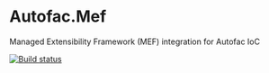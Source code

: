 Autofac.Mef
===========

Managed Extensibility Framework (MEF) integration for Autofac IoC

[![Build status](https://ci.appveyor.com/api/projects/status/404h0j4gj3qyn09a?svg=true)](https://ci.appveyor.com/project/Autofac/autofac-bwvcu)
